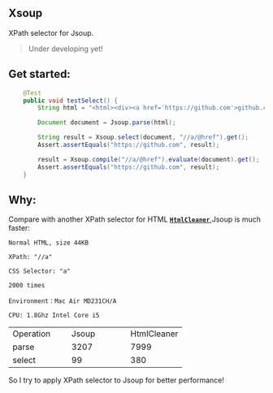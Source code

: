 Xsoup
----
XPath selector for Jsoup.

>Under developing yet!

## Get started:

```java
    @Test
    public void testSelect() {
        String html = "<html><div><a href='https://github.com'>github.com</a></div></html>";

        Document document = Jsoup.parse(html);

        String result = Xsoup.select(document, "//a/@href").get();
        Assert.assertEquals("https://github.com", result);

        result = Xsoup.compile("//a/@href").evaluate(document).get();
        Assert.assertEquals("https://github.com", result);
    }
```

## Why:

Compare with another XPath selector for HTML [**`HtmlCleaner`**](http://htmlcleaner.sourceforge.net/),Jsoup is much faster:

	Normal HTML, size 44KB
	
	XPath: "//a"
	
	CSS Selector: "a"
	
	2000 times

	Environment：Mac Air MD231CH/A 

	CPU: 1.8Ghz Intel Core i5
	


<table>
    <tr>
        <td width="100">Operation</td>
        <td width="100">Jsoup</td>
        <td>HtmlCleaner</td>
    </tr>
    <tr>
        <td>parse</td>
        <td>3207</td>
        <td>7999</td>
    </tr>
    <tr>
        <td>select</td>
        <td>99</td>
        <td>380</td>
    </tr>
</table>

So I try to apply XPath selector to Jsoup for better performance!